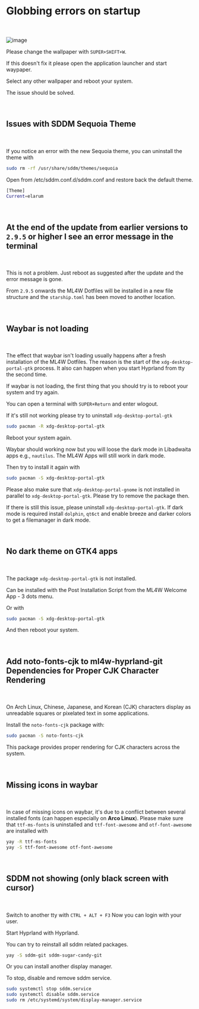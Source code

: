 # Globbing errors on startup

<div class="tip custom-block" style="padding-top: 20px; padding-bottom: 20px;">

![image](/troubleshoot.png)

Please change the wallpaper with `SUPER+SHIFT+W`.

If this doesn't fix it please open the application launcher and start waypaper. 

Select any other wallpaper and reboot your system.

The issue should be solved.

</div>

## Issues with SDDM Sequoia Theme

<div class="tip custom-block" style="padding-top: 20px; padding-bottom: 20px;">

If you notice an error with the new Sequoia theme, you can uninstall the theme with

```sh
sudo rm -rf /usr/share/sddm/themes/sequoia
```

Open from /etc/sddm.conf.d/sddm.conf and restore back the default theme.

```sh
[Theme]
Current=elarum
```
</div>

## At the end of the update from earlier versions to `2.9.5` or higher I see an error message in the terminal

<div class="tip custom-block" style="padding-top: 20px; padding-bottom: 20px;">

This is not a problem. Just reboot as suggested after the update and the error message is gone. 

From `2.9.5` onwards the ML4W Dotfiles will be installed in a new file structure and the `starship.toml` has been moved to another location. 

</div>

## Waybar is not loading

<div class="tip custom-block" style="padding-top: 20px; padding-bottom: 20px;">

The effect that waybar isn't loading usually happens after a fresh installation of the ML4W Dotfiles. The reason is the start of the `xdg-desktop-portal-gtk` process. It also can happen when you start Hyprland from tty the second time.

If waybar is not loading, the first thing that you should try is to reboot your system and try again. 

You can open a terminal with `SUPER+Return` and enter wlogout.

If it's still not working please try to uninstall `xdg-desktop-portal-gtk`

```sh
sudo pacman -R xdg-desktop-portal-gtk
```

Reboot your system again. 

Waybar should working now but you will loose the dark mode in Libadwaita apps e.g., `nautilus`. The ML4W Apps will still work in dark mode.

Then try to install it again with

```sh
sudo pacman -S xdg-desktop-portal-gtk
```

Please also make sure that `xdg-desktop-portal-gnome` is not installed in parallel to `xdg-desktop-portal-gtk`. Please try to remove the package then.

If there is still this issue, please uninstall `xdg-desktop-portal-gtk`. If dark mode is required install `dolphin`, `qt6ct` and enable breeze and darker colors to get a filemanager in dark mode.

</div>

## No dark theme on GTK4 apps

<div class="tip custom-block" style="padding-top: 20px; padding-bottom: 20px;">

The package `xdg-desktop-portal-gtk` is not installed. 

Can be installed with the Post Installation Script from the ML4W Welcome App - 3 dots menu.

Or with

```sh
sudo pacman -S xdg-desktop-portal-gtk
```

And then reboot your system.

</div>

## Add noto-fonts-cjk to ml4w-hyprland-git Dependencies for Proper CJK Character Rendering

<div class="tip custom-block" style="padding-top: 20px; padding-bottom: 20px;">

On Arch Linux, Chinese, Japanese, and Korean (CJK) characters display as unreadable squares or pixelated text in some applications.

Install the `noto-fonts-cjk` package with:

```sh
sudo pacman -S noto-fonts-cjk
```

This package provides proper rendering for CJK characters across the system.

</div>

## Missing icons in waybar

<div class="tip custom-block" style="padding-top: 20px; padding-bottom: 20px;">

In case of missing icons on waybar, it's due to a conflict between several installed fonts (can happen especially on **Arco Linux**). Please make sure that `ttf-ms-fonts` is uninstalled and `ttf-font-awesome` and `otf-font-awesome` are installed with

```sh
yay -R ttf-ms-fonts
yay -S ttf-font-awesome otf-font-awesome
```

</div>

## SDDM not showing (only black screen with cursor)

<div class="tip custom-block" style="padding-top: 20px; padding-bottom: 20px;">

Switch to another tty with `CTRL + ALT + F3` Now you can login with your user.

Start Hyprland with Hyprland.

You can try to reinstall all sddm related packages.

```sh
yay -S sddm-git sddm-sugar-candy-git
```

Or you can install another display manager.

To stop, disable and remove sddm service.

```sh
sudo systemctl stop sddm.service
sudo systemctl disable sddm.service
sudo rm /etc/systemd/system/display-manager.service
```
</div>
